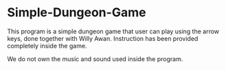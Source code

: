 # Simple-Dungeon-Game
This program is a simple dungeon game that user can play using the arrow keys, done together with Willy Awan. Instruction has been provided completely inside the game. 

We do not own the music and sound used inside the program. 
